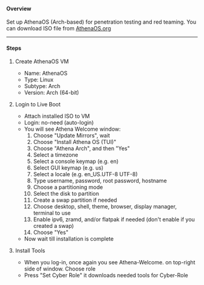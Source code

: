 #### Overview  
Set up AthenaOS (Arch-based) for penetration testing and red teaming. 
You can download ISO file from [AthenaOS.org](https://athenaos.org/)

---
#### Steps  
1. Create AthenaOS VM  
   - Name: AthenaOS
   - Type: Linux
   - Subtype: Arch
   - Version: Arch (64-bit) 

2. Login to Live Boot
   - Attach installed ISO to VM
   - Login:  no-need (auto-login)
   - You will see Athena Welcome window:
	   1. Choose "Update Mirrors", wait
	   2. Choose "Install Athena OS (TUI)"
	   3. Choose "Athena Arch", and then "Yes"
	   4. Select a timezone
	   5. Select a console keymap (e.g. en)
	   6. Select GUI keymap (e.g. us)
	   7. Select a locale (e.g. en_US.UTF-8 UTF-8)
	   8. Type username, password, root password, hostname
	   9. Choose a partitioning mode
	   10. Select the disk to partition
	   11. Create a swap partition if needed
	   12. Choose desktop, shell, theme, browser, display manager, terminal to use
	   13. Enable ipv6, zramd, and/or flatpak if needed (don't enable if you created a swap)
	   14. Choose "Yes"
   - Now wait till installation is complete 

3. Install Tools  
   - When you log-in, once again you see Athena-Welcome. on top-right side of window. Choose role
   - Press "Set Cyber Role" it downloads needed tools for Cyber-Role

